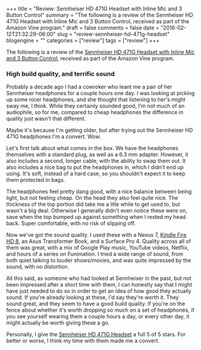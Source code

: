 +++
title = "Review: Sennheiser HD 471G Headset with Inline Mic and 3 Button Control"
summary = "The following is a review of the Sennheiser HD 471G Headset with Inline Mic and 3 Button Control, received as part of the Amazon Vine program."
draft = false
comments = false
date = "2016-02-12T21:32:29-06:00"
slug = "review-sennheiser-hd-471g-headset"
blogengine = ""
categories = ["review"]
tags = ["review"]
+++

The following is a review of the [Sennheiser HD 471G Headset with Inline Mic and 3 Button Control][1], received as part of the Amazon Vine program.

### High build quality, and terrific sound

Probably a decade ago I had a cowroker who leant me a pair of her Sennheiser headphones for a couple hours one day. I was looking at picking up some nicer headphones, and she thought that listening to her's might sway me, I think. While they certainly sounded good, I'm not much of an audiophile, so for me, compared to cheap headphones the difference in quality just wasn't that different.

Maybe it's because I'm getting older, but after trying out the Sennheiser HD 471G headphones I'm a convert. Wow.

Let's first talk about what comes in the box. We have the headphones themselves with a standard plug, as well as a 6.3 mm adapter. However, it also includes a second, longer cable, with the ability to swap them out. It also includes a nice bag to put the headphones in, which I didn't end up using. It's soft, instead of a hard case, so you shouldn't expect it to keep them protected in bags.

The headphones feel pretty dang good, with a nice balance between being light, but not feeling cheap. On the head they also feel quite nice. The thickness of the top portion did take me a litle while to get used to, but wasn't a big deal. Otherwise I generally didn't even notice these were on, save when the top bumped up against something when I rested my head back. Super comfortable, with no risk of slipping off.

Now we've got the sound quality. I used these with a Nexus 7, [Kindle Fire HD 8][2], an Asus Transformer Book, and a Surface Pro 4. Quality across all of them was great, with a mix of Google Play music, YouTube videos, Netflix, and hours of a series on Funimation. I tried a wide range of sound, from both quiet talking to louder shows/movies, and was quite impressed by the sound, with no distortion.

All this said, as someone who had looked at Sennheiser in the past, but not been impressed after a short time with them, I can honestly say that I might have just needed to do so in order to get an idea of how good they actually sound. If you're already looking at these, I'd say they're worth it. They sound great, and they seem to have a good build quality. If you're on the fence about whether it's worth dropping so much on a set of headphones, if you see yourself wearing them a couple hours a day, or every other day, it might actually be worth giving these a go.

Personally, I give the [Sennheiser HD 471G Headset][1] a full 5 of 5 stars. For better or worse, I think my time with them made me a convert.

[1]: http://amzn.to/1QcXE7G
[2]: http://amzn.to/1TY1Fmi